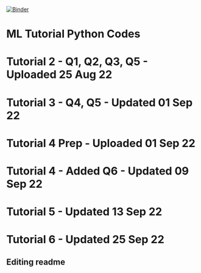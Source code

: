 [![Binder](https://mybinder.org/badge_logo.svg)](https://mybinder.org/v2/gh/elechuad/mltutdj/HEAD)


# ML Tutorial Python Codes
# Tutorial 2 - Q1, Q2, Q3, Q5 - Uploaded 25 Aug 22
# Tutorial 3 - Q4, Q5 - Updated 01 Sep 22
# Tutorial 4 Prep - Uploaded 01 Sep 22
# Tutorial 4 - Added Q6 - Updated 09 Sep 22
# Tutorial 5 - Updated 13 Sep 22
# Tutorial 6 - Updated 25 Sep 22
## Editing readme
